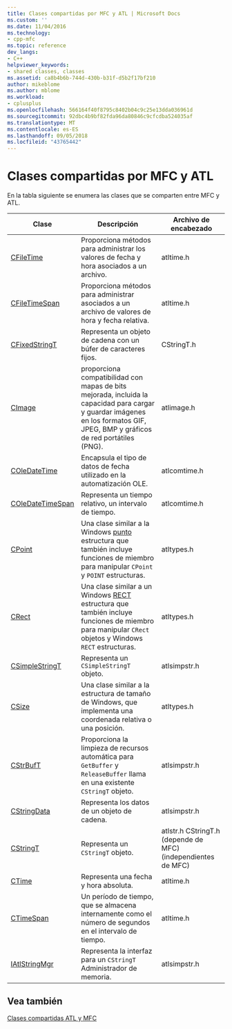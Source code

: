 ```yaml
---
title: Clases compartidas por MFC y ATL | Microsoft Docs
ms.custom: ''
ms.date: 11/04/2016
ms.technology:
- cpp-mfc
ms.topic: reference
dev_langs:
- C++
helpviewer_keywords:
- shared classes, classes
ms.assetid: ca8b4b6b-744d-430b-b31f-d5b2f17bf210
author: mikeblome
ms.author: mblome
ms.workload:
- cplusplus
ms.openlocfilehash: 566164f40f8795c8402b04c9c25e13dda036961d
ms.sourcegitcommit: 92dbc4b9bf82fda96da80846c9cfcdba524035af
ms.translationtype: MT
ms.contentlocale: es-ES
ms.lasthandoff: 09/05/2018
ms.locfileid: "43765442"
---
```

# <a name="classes-shared-by-mfc-and-atl"></a>Clases compartidas por MFC y ATL

En la tabla siguiente se enumera las clases que se comparten entre MFC y ATL.

|Clase|Descripción|Archivo de encabezado|
|-----------|-----------------|-----------------|
|[CFileTime](../../atl-mfc-shared/reference/cfiletime-class.md)|Proporciona métodos para administrar los valores de fecha y hora asociados a un archivo.|atltime.h|
|[CFileTimeSpan](../../atl-mfc-shared/reference/cfiletimespan-class.md)|Proporciona métodos para administrar asociados a un archivo de valores de hora y fecha relativa.|atltime.h|
|[CFixedStringT](../../atl-mfc-shared/reference/cfixedstringt-class.md)|Representa un objeto de cadena con un búfer de caracteres fijos.|CStringT.h|
|[CImage](../../atl-mfc-shared/reference/cimage-class.md)|proporciona compatibilidad con mapas de bits mejorada, incluida la capacidad para cargar y guardar imágenes en los formatos GIF, JPEG, BMP y gráficos de red portátiles (PNG).|atlimage.h|
|[COleDateTime](../../atl-mfc-shared/reference/coledatetime-class.md)|Encapsula el tipo de datos de fecha utilizado en la automatización OLE.|atlcomtime.h|
|[COleDateTimeSpan](../../atl-mfc-shared/reference/coledatetimespan-class.md)|Representa un tiempo relativo, un intervalo de tiempo.|atlcomtime.h|
|[CPoint](../../atl-mfc-shared/reference/cpoint-class.md)|Una clase similar a la Windows [punto](../../mfc/reference/point-structure1.md) estructura que también incluye funciones de miembro para manipular `CPoint` y `POINT` estructuras.|atltypes.h|
|[CRect](../../atl-mfc-shared/reference/crect-class.md)|Una clase similar a un Windows [RECT](../../mfc/reference/rect-structure1.md) estructura que también incluye funciones de miembro para manipular `CRect` objetos y Windows `RECT` estructuras.|atltypes.h|
|[CSimpleStringT](../../atl-mfc-shared/reference/csimplestringt-class.md)|Representa un `CSimpleStringT` objeto.|atlsimpstr.h|
|[CSize](../../atl-mfc-shared/reference/csize-class.md)|Una clase similar a la estructura de tamaño de Windows, que implementa una coordenada relativa o una posición.|atltypes.h|
|[CStrBufT](../../atl-mfc-shared/reference/cstrbuft-class.md)|Proporciona la limpieza de recursos automática para `GetBuffer` y `ReleaseBuffer` llama en una existente `CStringT` objeto.|atlsimpstr.h|
|[CStringData](../../atl-mfc-shared/reference/cstringdata-class.md)|Representa los datos de un objeto de cadena.|atlsimpstr.h|
|[CStringT](../../atl-mfc-shared/reference/cstringt-class.md)|Representa un `CStringT` objeto.|atlstr.h CStringT.h (depende de MFC) (independientes de MFC)|
|[CTime](../../atl-mfc-shared/reference/ctime-class.md)|Representa una fecha y hora absoluta.|atltime.h|
|[CTimeSpan](../../atl-mfc-shared/reference/ctimespan-class.md)|Un período de tiempo, que se almacena internamente como el número de segundos en el intervalo de tiempo.|atltime.h|
|[IAtlStringMgr](../../atl-mfc-shared/reference/iatlstringmgr-class.md)|Representa la interfaz para un `CStringT` Administrador de memoria.|atlsimpstr.h|

## <a name="see-also"></a>Vea también

[Clases compartidas ATL y MFC](../../atl-mfc-shared/atl-mfc-shared-classes.md)

